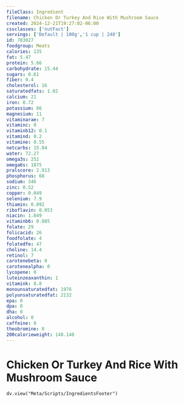 ```yaml
---
fileClass: Ingredient
filename: Chicken Or Turkey And Rice With Mushroom Sauce
created: 2024-12-21T19:27:02-06:00
cssclasses: ['nutFact']
servings: ['Default | 100g','1 cup | 248']
id: 783027
foodgroup: Meats
calories: 135
fat: 5.47
protein: 5.66
carbohydrate: 15.44
sugars: 0.61
fiber: 0.4
cholesterol: 16
saturatedfats: 1.02
calcium: 21
iron: 0.72
potassium: 86
magnesium: 11
vitaminarae: 7
vitaminc: 0
vitaminb12: 0.1
vitamind: 0.2
vitamine: 0.55
netcarbs: 15.04
water: 72.27
omega3s: 252
omega6s: 1875
pralscore: 2.913
phosphorus: 68
sodium: 346
zinc: 0.52
copper: 0.049
selenium: 7.9
thiamin: 0.092
riboflavin: 0.053
niacin: 1.849
vitaminb6: 0.085
folate: 29
folicacid: 26
foodfolate: 4
folatedfe: 47
choline: 14.4
retinol: 7
carotenebeta: 0
carotenealpha: 0
lycopene: 0
luteinzeaxanthin: 1
vitamink: 8.8
monounsaturatedfat: 1976
polyunsaturatedfat: 2132
epa: 0
dpa: 0
dha: 0
alcohol: 0
caffeine: 0
theobromine: 0
200calorieweight: 148.148
---
```


# Chicken Or Turkey And Rice With Mushroom Sauce

```dataviewjs
dv.view("Meta/Scripts/IngredientsFooter")
```